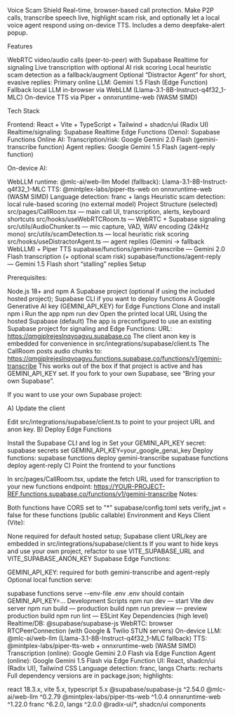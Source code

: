 Voice Scam Shield
Real-time, browser-based call protection. Make P2P calls, transcribe speech live, highlight scam risk, and optionally let a local voice agent respond using on-device TTS. Includes a demo deepfake-alert popup.

Features

WebRTC video/audio calls (peer-to-peer) with Supabase Realtime for signaling
Live transcription with optional AI risk scoring
Local heuristic scam detection as a fallback/augment
Optional “Distractor Agent” for short, evasive replies:
Primary online LLM: Gemini 1.5 Flash (Edge Function)
Fallback local LLM in-browser via WebLLM (Llama-3.1-8B-Instruct-q4f32_1-MLC)
On-device TTS via Piper + onnxruntime-web (WASM SIMD)

Tech Stack

Frontend: React + Vite + TypeScript + Tailwind + shadcn/ui (Radix UI)
Realtime/signaling: Supabase Realtime
Edge Functions (Deno): Supabase Functions
Online AI:
Transcription/risk: Google Gemini 2.0 Flash (gemini-transcribe function)
Agent replies: Google Gemini 1.5 Flash (agent-reply function)

On-device AI:


WebLLM runtime: @mlc-ai/web-llm
Model (fallback): Llama-3.1-8B-Instruct-q4f32_1-MLC
TTS: @mintplex-labs/piper-tts-web on onnxruntime-web (WASM SIMD)
Language detection: franc + langs
Heuristic scam detection: local rule-based scoring (no external model)
Project Structure (selected)
src/pages/CallRoom.tsx — main call UI, transcription, alerts, keyboard shortcuts
src/hooks/useWebRTCRoom.ts — WebRTC + Supabase signaling
src/utils/AudioChunker.ts — mic capture, VAD, WAV encoding (24kHz mono)
src/utils/scamDetection.ts — local heuristic risk scoring
src/hooks/useDistractorAgent.ts — agent replies (Gemini → fallback WebLLM) + Piper TTS
supabase/functions/gemini-transcribe — Gemini 2.0 Flash transcription (+ optional scam risk)
supabase/functions/agent-reply — Gemini 1.5 Flash short “stalling” replies
Setup

Prerequisites:

Node.js 18+ and npm
A Supabase project (optional if using the included hosted project); Supabase CLI if you want to deploy functions
A Google Generative AI key (GEMINI_API_KEY) for Edge Functions
Clone and install
npm i
Run the app
npm run dev
Open the printed local URL
Using the hosted Supabase (default)
The app is preconfigured to use an existing Supabase project for signaling and Edge Functions:
URL: https://qmgjplrejeslnqyoagvu.supabase.co
The client anon key is embedded for convenience in src/integrations/supabase/client.ts
The CallRoom posts audio chunks to:
https://qmgjplrejeslnqyoagvu.functions.supabase.co/functions/v1/gemini-transcribe
This works out of the box if that project is active and has GEMINI_API_KEY set. If you fork to your own Supabase, see “Bring your own Supabase”.

If you want to use your own Supabase project:

A) Update the client

Edit src/integrations/supabase/client.ts to point to your project URL and anon key.
B) Deploy Edge Functions

Install the Supabase CLI and log in
Set your GEMINI_API_KEY secret:
supabase secrets set GEMINI_API_KEY=your_google_genai_key
Deploy functions:
supabase functions deploy gemini-transcribe
supabase functions deploy agent-reply
C) Point the frontend to your functions

In src/pages/CallRoom.tsx, update the fetch URL used for transcription to your new functions endpoint:
https://YOUR-PROJECT-REF.functions.supabase.co/functions/v1/gemini-transcribe
Notes:

Both functions have CORS set to "*"
supabase/config.toml sets verify_jwt = false for these functions (public callable)
Environment and Keys
Client (Vite):

None required for default hosted setup; Supabase client URL/key are embedded in src/integrations/supabase/client.ts
If you want to hide keys and use your own project, refactor to use VITE_SUPABASE_URL and VITE_SUPABASE_ANON_KEY
Supabase Edge Functions:

GEMINI_API_KEY: required for both gemini-transcribe and agent-reply
Optional local function serve:

supabase functions serve --env-file .env
.env should contain GEMINI_API_KEY=...
Development Scripts
npm run dev — start Vite dev server
npm run build — production build
npm run preview — preview production build
npm run lint — ESLint
Key Dependencies (high level)
Realtime/DB: @supabase/supabase-js
WebRTC: browser RTCPeerConnection (with Google & Twilio STUN servers)
On-device LLM: @mlc-ai/web-llm (Llama-3.1-8B-Instruct-q4f32_1-MLC fallback)
TTS: @mintplex-labs/piper-tts-web + onnxruntime-web (WASM SIMD)
Transcription (online): Google Gemini 2.0 Flash via Edge Function
Agent (online): Google Gemini 1.5 Flash via Edge Function
UI: React, shadcn/ui (Radix UI), Tailwind CSS
Language detection: franc, langs
Charts: recharts
Full dependency versions are in package.json; highlights:

react 18.3.x, vite 5.x, typescript 5.x
@supabase/supabase-js ^2.54.0
@mlc-ai/web-llm ^0.2.79
@mintplex-labs/piper-tts-web ^1.0.4
onnxruntime-web ^1.22.0
franc ^6.2.0, langs ^2.0.0
@radix-ui/*, shadcn/ui components
